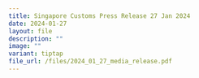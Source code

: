 ```yaml
---
title: Singapore Customs Press Release 27 Jan 2024
date: 2024-01-27
layout: file
description: ""
image: ""
variant: tiptap
file_url: /files/2024_01_27_media_release.pdf
---
```

